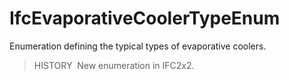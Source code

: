 # IfcEvaporativeCoolerTypeEnum

Enumeration defining the typical types of evaporative coolers.

> HISTORY&nbsp; New enumeration in IFC2x2.
